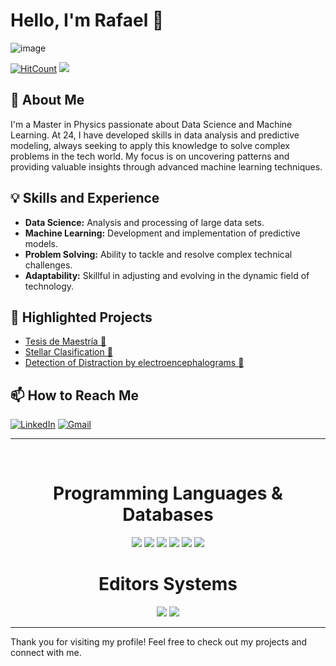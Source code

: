 # Hello, I'm Rafael 👋

![image](https://github.com/RafaSanCed/RafaSanCed/assets/110432965/d93584f7-2649-4665-a3b2-7a2ef0ec068c)

[![HitCount](http://hits.dwyl.com/RafaSanCed/RafaSanCed.svg)](http://hits.dwyl.com/RafaSanCed/RafaSanCed)
 <img src="https://komarev.com/ghpvc/?username=RafaSanCed">
## 🚀 About Me
I'm a Master in Physics passionate about Data Science and Machine Learning. At 24, I have developed skills in data analysis and predictive modeling, always seeking to apply this knowledge to solve complex problems in the tech world. My focus is on uncovering patterns and providing valuable insights through advanced machine learning techniques.

## 💡 Skills and Experience
- **Data Science:** Analysis and processing of large data sets.
- **Machine Learning:** Development and implementation of predictive models.
- **Problem Solving:** Ability to tackle and resolve complex technical challenges.
- **Adaptability:** Skillful in adjusting and evolving in the dynamic field of technology.

## 🌟 Highlighted Projects
- [Tesis de Maestría 📓](https://github.com/RafaSanCed/Tesis-Maestria)
- [Stellar Clasification 💫](https://github.com/RafaSanCed/Clasificacion-estelar-mediante-Machine-Learning.-Un-enfoque-diferente-de-la-ciencia)
- [Detection of Distraction by electroencephalograms 🧠](https://github.com/RafaSanCed/Detection_of_distraction_by_electroencephalograms)

## 📫 How to Reach Me
[![LinkedIn](https://img.shields.io/badge/-LINKEDIN-0077B5?style=for-the-badge&logo=linkedin&logoColor=white)](https://www.linkedin.com/in/rafael-sánchez-cedillo-75a50221b)
[![Gmail](https://img.shields.io/badge/-GMAIL-D14836?style=for-the-badge&logo=gmail&logoColor=white)](mailto:rscedillo35@gmail.com)

---


<br>
<h1 align="center">Programming Languages & Databases</h1>


<p align="center">
<img src="https://img.shields.io/badge/%20-%23323330.svg?&style=for-the-badge&logo=C&logoColor=white"/>
<img src="https://img.shields.io/badge/c++%20-%2300599C.svg?&style=for-the-badge&logo=c%2B%2B&ogoColor=white"/>
<img src="https://img.shields.io/badge/python%20-00BFFF.svg?&style=for-the-badge&logo=python&logoColor=white"/>
<img src="https://img.shields.io/badge/wolfram%20-DD1100.svg?&style=for-the-badge&logo=wolfram&logoColor=white"/>
<img src="https://img.shields.io/badge/mysql%20-005EFF.svg?&style=for-the-badge&logo=mysql&logoColor=white"/>
<img src="https://img.shields.io/badge/postgresql%20-%231572B6.svg?&style=for-the-badge&logo=postgresql&logoColor=white"/>
  
</p>
<h1 align="center">Editors Systems</h1>
<p align="center">
<img src="http://img.shields.io/badge/-VS%20Code-007ACC?style=flat-square&logo=visual-studio-code&logoColor=ffffff"/>
<img src="http://img.shields.io/badge/-LaTeX-008080?style=flat-square&logo=latex&logoColor=ffffff"/>
 </p>
<hr/>

Thank you for visiting my profile! Feel free to check out my projects and connect with me.
